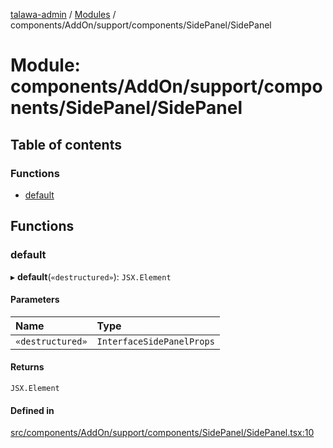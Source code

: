 [talawa-admin](../README.md) / [Modules](../modules.md) / components/AddOn/support/components/SidePanel/SidePanel

# Module: components/AddOn/support/components/SidePanel/SidePanel

## Table of contents

### Functions

- [default](components_AddOn_support_components_SidePanel_SidePanel.md#default)

## Functions

### default

▸ **default**(`«destructured»`): `JSX.Element`

#### Parameters

| Name | Type |
| :------ | :------ |
| `«destructured»` | `InterfaceSidePanelProps` |

#### Returns

`JSX.Element`

#### Defined in

[src/components/AddOn/support/components/SidePanel/SidePanel.tsx:10](https://github.com/duplixx/talawa-admin/blob/cab80a8/src/components/AddOn/support/components/SidePanel/SidePanel.tsx#L10)
